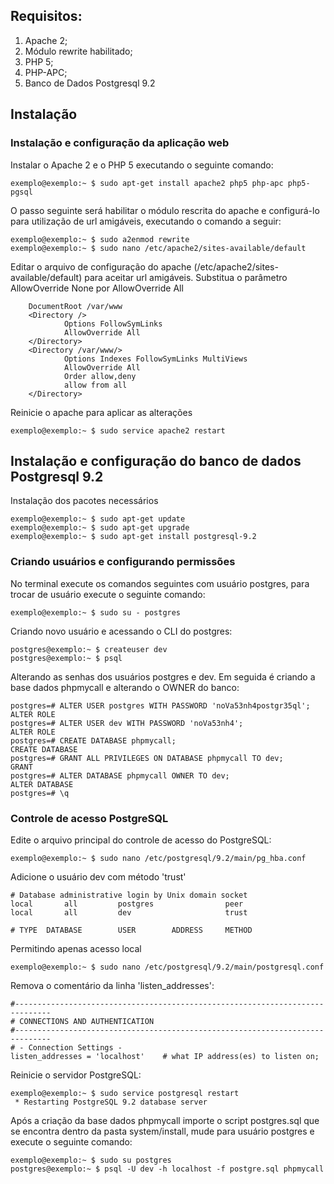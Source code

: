 ## Requisitos: ##
1. Apache 2;
2. Módulo rewrite habilitado;
3. PHP 5;
4. PHP-APC;
5. Banco de Dados Postgresql 9.2

## Instalação ##

### Instalação e configuração da aplicação web ###

Instalar o Apache 2 e o PHP 5 executando o seguinte comando:

```
exemplo@exemplo:~ $ sudo apt-get install apache2 php5 php-apc php5-pgsql
```

O passo seguinte será habilitar o módulo rescrita do apache e configurá-lo para utilização de url amigáveis, executando o comando a seguir:

```
exemplo@exemplo:~ $ sudo a2enmod rewrite
exemplo@exemplo:~ $ sudo nano /etc/apache2/sites-available/default
```

Editar o arquivo de configuração do apache (/etc/apache2/sites-available/default) para aceitar url amigáveis. Substitua o parâmetro AllowOverride None por AllowOverride All

```
    DocumentRoot /var/www
    <Directory />
            Options FollowSymLinks
            AllowOverride All
    </Directory>
    <Directory /var/www/>
            Options Indexes FollowSymLinks MultiViews
            AllowOverride All
            Order allow,deny
            allow from all
    </Directory>
```

Reinicie o apache para aplicar as alterações

```
exemplo@exemplo:~ $ sudo service apache2 restart
```

## Instalação e configuração do banco de dados Postgresql 9.2 ##

Instalação dos pacotes necessários

```
exemplo@exemplo:~ $ sudo apt-get update
exemplo@exemplo:~ $ sudo apt-get upgrade
exemplo@exemplo:~ $ sudo apt-get install postgresql-9.2
```

### Criando usuários e configurando permissões ###

No terminal execute os comandos seguintes com usuário postgres, para trocar de usuário execute o seguinte comando:

```
exemplo@exemplo:~ $ sudo su - postgres
```

Criando novo usuário e acessando o CLI do postgres:

```
postgres@exemplo:~ $ createuser dev
postgres@exemplo:~ $ psql
```

Alterando as senhas dos usuários postgres e dev. Em seguida é criando a base dados phpmycall e alterando o OWNER do banco:

```
postgres=# ALTER USER postgres WITH PASSWORD 'noVa53nh4postgr35ql';
ALTER ROLE
postgres=# ALTER USER dev WITH PASSWORD 'noVa53nh4';
ALTER ROLE
postgres=# CREATE DATABASE phpmycall;
CREATE DATABASE
postgres=# GRANT ALL PRIVILEGES ON DATABASE phpmycall TO dev;
GRANT
postgres=# ALTER DATABASE phpmycall OWNER TO dev;
ALTER DATABASE
postgres=# \q
```

### Controle de acesso PostgreSQL ###

Edite o arquivo principal do controle de acesso do PostgreSQL:

```
exemplo@exemplo:~ $ sudo nano /etc/postgresql/9.2/main/pg_hba.conf
```

Adicione o usuário dev com método 'trust'

```
# Database administrative login by Unix domain socket
local		all			postgres				peer
local		all			dev				    	trust

# TYPE	DATABASE		USER		ADDRESS		METHOD
```

Permitindo apenas acesso local

```
exemplo@exemplo:~ $ sudo nano /etc/postgresql/9.2/main/postgresql.conf
```

Remova o comentário da linha 'listen_addresses':

```
#------------------------------------------------------------------------------
# CONNECTIONS AND AUTHENTICATION
#------------------------------------------------------------------------------
# - Connection Settings -
listen_addresses = 'localhost'    # what IP address(es) to listen on;
```

Reinicie o servidor PostgreSQL:

```
exemplo@exemplo:~ $ sudo service postgresql restart
 * Restarting PostgreSQL 9.2 database server
```

Após a criação da base dados phpmycall importe o script postgres.sql que se encontra dentro da pasta system/install, mude para usuário postgres e execute o seguinte comando:

```
exemplo@exemplo:~ $ sudo su postgres
postgres@exemplo:~ $ psql -U dev -h localhost -f postgre.sql phpmycall
```